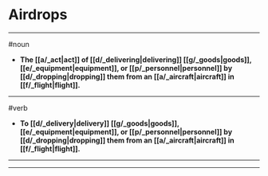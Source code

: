 # Airdrops
---
#noun
- **The [[a/_act|act]] of [[d/_delivering|delivering]] [[g/_goods|goods]], [[e/_equipment|equipment]], or [[p/_personnel|personnel]] by [[d/_dropping|dropping]] them from an [[a/_aircraft|aircraft]] in [[f/_flight|flight]].**
---
#verb
- **To [[d/_delivery|delivery]] [[g/_goods|goods]], [[e/_equipment|equipment]], or [[p/_personnel|personnel]] by [[d/_dropping|dropping]] them from an [[a/_aircraft|aircraft]] in [[f/_flight|flight]].**
---
---
